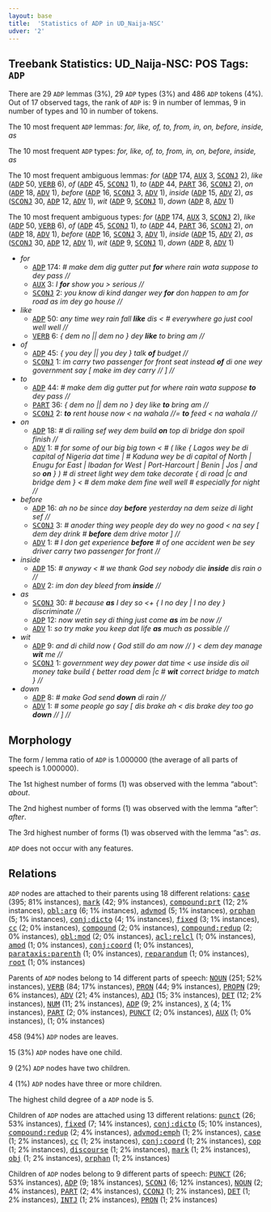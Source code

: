 ```yaml
---
layout: base
title:  'Statistics of ADP in UD_Naija-NSC'
udver: '2'
---
```


## Treebank Statistics: UD_Naija-NSC: POS Tags: `ADP`

There are 29 `ADP` lemmas (3%), 29 `ADP` types (3%) and 486 `ADP` tokens (4%).
Out of 17 observed tags, the rank of `ADP` is: 9 in number of lemmas, 9 in number of types and 10 in number of tokens.

The 10 most frequent `ADP` lemmas: <em>for, like, of, to, from, in, on, before, inside, as</em>

The 10 most frequent `ADP` types:  <em>for, like, of, to, from, in, on, before, inside, as</em>

The 10 most frequent ambiguous lemmas: <em>for</em> (<tt><a href="pcm_nsc-pos-ADP.html">ADP</a></tt> 174, <tt><a href="pcm_nsc-pos-AUX.html">AUX</a></tt> 3, <tt><a href="pcm_nsc-pos-SCONJ.html">SCONJ</a></tt> 2), <em>like</em> (<tt><a href="pcm_nsc-pos-ADP.html">ADP</a></tt> 50, <tt><a href="pcm_nsc-pos-VERB.html">VERB</a></tt> 6), <em>of</em> (<tt><a href="pcm_nsc-pos-ADP.html">ADP</a></tt> 45, <tt><a href="pcm_nsc-pos-SCONJ.html">SCONJ</a></tt> 1), <em>to</em> (<tt><a href="pcm_nsc-pos-ADP.html">ADP</a></tt> 44, <tt><a href="pcm_nsc-pos-PART.html">PART</a></tt> 36, <tt><a href="pcm_nsc-pos-SCONJ.html">SCONJ</a></tt> 2), <em>on</em> (<tt><a href="pcm_nsc-pos-ADP.html">ADP</a></tt> 18, <tt><a href="pcm_nsc-pos-ADV.html">ADV</a></tt> 1), <em>before</em> (<tt><a href="pcm_nsc-pos-ADP.html">ADP</a></tt> 16, <tt><a href="pcm_nsc-pos-SCONJ.html">SCONJ</a></tt> 3, <tt><a href="pcm_nsc-pos-ADV.html">ADV</a></tt> 1), <em>inside</em> (<tt><a href="pcm_nsc-pos-ADP.html">ADP</a></tt> 15, <tt><a href="pcm_nsc-pos-ADV.html">ADV</a></tt> 2), <em>as</em> (<tt><a href="pcm_nsc-pos-SCONJ.html">SCONJ</a></tt> 30, <tt><a href="pcm_nsc-pos-ADP.html">ADP</a></tt> 12, <tt><a href="pcm_nsc-pos-ADV.html">ADV</a></tt> 1), <em>wit</em> (<tt><a href="pcm_nsc-pos-ADP.html">ADP</a></tt> 9, <tt><a href="pcm_nsc-pos-SCONJ.html">SCONJ</a></tt> 1), <em>down</em> (<tt><a href="pcm_nsc-pos-ADP.html">ADP</a></tt> 8, <tt><a href="pcm_nsc-pos-ADV.html">ADV</a></tt> 1)

The 10 most frequent ambiguous types:  <em>for</em> (<tt><a href="pcm_nsc-pos-ADP.html">ADP</a></tt> 174, <tt><a href="pcm_nsc-pos-AUX.html">AUX</a></tt> 3, <tt><a href="pcm_nsc-pos-SCONJ.html">SCONJ</a></tt> 2), <em>like</em> (<tt><a href="pcm_nsc-pos-ADP.html">ADP</a></tt> 50, <tt><a href="pcm_nsc-pos-VERB.html">VERB</a></tt> 6), <em>of</em> (<tt><a href="pcm_nsc-pos-ADP.html">ADP</a></tt> 45, <tt><a href="pcm_nsc-pos-SCONJ.html">SCONJ</a></tt> 1), <em>to</em> (<tt><a href="pcm_nsc-pos-ADP.html">ADP</a></tt> 44, <tt><a href="pcm_nsc-pos-PART.html">PART</a></tt> 36, <tt><a href="pcm_nsc-pos-SCONJ.html">SCONJ</a></tt> 2), <em>on</em> (<tt><a href="pcm_nsc-pos-ADP.html">ADP</a></tt> 18, <tt><a href="pcm_nsc-pos-ADV.html">ADV</a></tt> 1), <em>before</em> (<tt><a href="pcm_nsc-pos-ADP.html">ADP</a></tt> 16, <tt><a href="pcm_nsc-pos-SCONJ.html">SCONJ</a></tt> 3, <tt><a href="pcm_nsc-pos-ADV.html">ADV</a></tt> 1), <em>inside</em> (<tt><a href="pcm_nsc-pos-ADP.html">ADP</a></tt> 15, <tt><a href="pcm_nsc-pos-ADV.html">ADV</a></tt> 2), <em>as</em> (<tt><a href="pcm_nsc-pos-SCONJ.html">SCONJ</a></tt> 30, <tt><a href="pcm_nsc-pos-ADP.html">ADP</a></tt> 12, <tt><a href="pcm_nsc-pos-ADV.html">ADV</a></tt> 1), <em>wit</em> (<tt><a href="pcm_nsc-pos-ADP.html">ADP</a></tt> 9, <tt><a href="pcm_nsc-pos-SCONJ.html">SCONJ</a></tt> 1), <em>down</em> (<tt><a href="pcm_nsc-pos-ADP.html">ADP</a></tt> 8, <tt><a href="pcm_nsc-pos-ADV.html">ADV</a></tt> 1)


* <em>for</em>
  * <tt><a href="pcm_nsc-pos-ADP.html">ADP</a></tt> 174: <em># make dem dig gutter put <b>for</b> where rain wata suppose to dey pass //</em>
  * <tt><a href="pcm_nsc-pos-AUX.html">AUX</a></tt> 3: <em>I <b>for</b> show you > serious //</em>
  * <tt><a href="pcm_nsc-pos-SCONJ.html">SCONJ</a></tt> 2: <em>you know di kind danger wey <b>for</b> don happen to am for road as im dey go house //</em>
* <em>like</em>
  * <tt><a href="pcm_nsc-pos-ADP.html">ADP</a></tt> 50: <em>any time wey rain fall <b>like</b> dis < # everywhere go just cool well well //</em>
  * <tt><a href="pcm_nsc-pos-VERB.html">VERB</a></tt> 6: <em>{ dem no || dem no } dey <b>like</b> to bring am //</em>
* <em>of</em>
  * <tt><a href="pcm_nsc-pos-ADP.html">ADP</a></tt> 45: <em>{ you dey || you dey } talk <b>of</b> budget //</em>
  * <tt><a href="pcm_nsc-pos-SCONJ.html">SCONJ</a></tt> 1: <em>im carry two passenger for front seat instead <b>of</b> di one wey government say [ make im dey carry // ] //</em>
* <em>to</em>
  * <tt><a href="pcm_nsc-pos-ADP.html">ADP</a></tt> 44: <em># make dem dig gutter put for where rain wata suppose <b>to</b> dey pass //</em>
  * <tt><a href="pcm_nsc-pos-PART.html">PART</a></tt> 36: <em>{ dem no || dem no } dey like <b>to</b> bring am //</em>
  * <tt><a href="pcm_nsc-pos-SCONJ.html">SCONJ</a></tt> 2: <em><b>to</b> rent house now < na wahala //= <b>to</b> feed < na wahala //</em>
* <em>on</em>
  * <tt><a href="pcm_nsc-pos-ADP.html">ADP</a></tt> 18: <em># di railing sef wey dem build <b>on</b> top di bridge don spoil finish //</em>
  * <tt><a href="pcm_nsc-pos-ADV.html">ADV</a></tt> 1: <em># for some of our big big town < # ( like { Lagos wey be di capital of Nigeria dat time | # Kaduna wey be di capital of North | Enugu for East | Ibadan for West | Port-Harcourt | Benin | Jos | and so <b>on</b> } ) # di street light wey dem take decorate { di road |c and bridge dem } < # dem make dem fine well well # especially for night //</em>
* <em>before</em>
  * <tt><a href="pcm_nsc-pos-ADP.html">ADP</a></tt> 16: <em>ah no be since day <b>before</b> yesterday na dem seize di light sef //</em>
  * <tt><a href="pcm_nsc-pos-SCONJ.html">SCONJ</a></tt> 3: <em># anoder thing wey people dey do wey no good < na sey [ dem dey drink # <b>before</b> dem drive motor ] //</em>
  * <tt><a href="pcm_nsc-pos-ADV.html">ADV</a></tt> 1: <em># I don get experience <b>before</b> # of one accident wen be sey driver carry two passenger for front //</em>
* <em>inside</em>
  * <tt><a href="pcm_nsc-pos-ADP.html">ADP</a></tt> 15: <em># anyway < # we thank God sey nobody die <b>inside</b> dis rain o //</em>
  * <tt><a href="pcm_nsc-pos-ADV.html">ADV</a></tt> 2: <em>im don dey bleed from <b>inside</b> //</em>
* <em>as</em>
  * <tt><a href="pcm_nsc-pos-SCONJ.html">SCONJ</a></tt> 30: <em># because <b>as</b> I dey so <+ { I no dey | I no dey } discriminate //</em>
  * <tt><a href="pcm_nsc-pos-ADP.html">ADP</a></tt> 12: <em>now wetin sey di thing just come <b>as</b> im be now //</em>
  * <tt><a href="pcm_nsc-pos-ADV.html">ADV</a></tt> 1: <em>so try make you keep dat life <b>as</b> much as possible //</em>
* <em>wit</em>
  * <tt><a href="pcm_nsc-pos-ADP.html">ADP</a></tt> 9: <em>and di child now ( God still do am now // ) < dem dey manage <b>wit</b> me //</em>
  * <tt><a href="pcm_nsc-pos-SCONJ.html">SCONJ</a></tt> 1: <em>government wey dey power dat time < use inside dis oil money take build { better road dem |c # <b>wit</b> correct bridge to match } //</em>
* <em>down</em>
  * <tt><a href="pcm_nsc-pos-ADP.html">ADP</a></tt> 8: <em># make God send <b>down</b> di rain //</em>
  * <tt><a href="pcm_nsc-pos-ADV.html">ADV</a></tt> 1: <em># some people go say [ dis brake ah < dis brake dey too go <b>down</b> // ] //</em>

## Morphology

The form / lemma ratio of `ADP` is 1.000000 (the average of all parts of speech is 1.000000).

The 1st highest number of forms (1) was observed with the lemma “about”: <em>about</em>.

The 2nd highest number of forms (1) was observed with the lemma “after”: <em>after</em>.

The 3rd highest number of forms (1) was observed with the lemma “as”: <em>as</em>.

`ADP` does not occur with any features.


## Relations

`ADP` nodes are attached to their parents using 18 different relations: <tt><a href="pcm_nsc-dep-case.html">case</a></tt> (395; 81% instances), <tt><a href="pcm_nsc-dep-mark.html">mark</a></tt> (42; 9% instances), <tt><a href="pcm_nsc-dep-compound-prt.html">compound:prt</a></tt> (12; 2% instances), <tt><a href="pcm_nsc-dep-obl-arg.html">obl:arg</a></tt> (6; 1% instances), <tt><a href="pcm_nsc-dep-advmod.html">advmod</a></tt> (5; 1% instances), <tt><a href="pcm_nsc-dep-orphan.html">orphan</a></tt> (5; 1% instances), <tt><a href="pcm_nsc-dep-conj-dicto.html">conj:dicto</a></tt> (4; 1% instances), <tt><a href="pcm_nsc-dep-fixed.html">fixed</a></tt> (3; 1% instances), <tt><a href="pcm_nsc-dep-cc.html">cc</a></tt> (2; 0% instances), <tt><a href="pcm_nsc-dep-compound.html">compound</a></tt> (2; 0% instances), <tt><a href="pcm_nsc-dep-compound-redup.html">compound:redup</a></tt> (2; 0% instances), <tt><a href="pcm_nsc-dep-obl-mod.html">obl:mod</a></tt> (2; 0% instances), <tt><a href="pcm_nsc-dep-acl-relcl.html">acl:relcl</a></tt> (1; 0% instances), <tt><a href="pcm_nsc-dep-amod.html">amod</a></tt> (1; 0% instances), <tt><a href="pcm_nsc-dep-conj-coord.html">conj:coord</a></tt> (1; 0% instances), <tt><a href="pcm_nsc-dep-parataxis-parenth.html">parataxis:parenth</a></tt> (1; 0% instances), <tt><a href="pcm_nsc-dep-reparandum.html">reparandum</a></tt> (1; 0% instances), <tt><a href="pcm_nsc-dep-root.html">root</a></tt> (1; 0% instances)

Parents of `ADP` nodes belong to 14 different parts of speech: <tt><a href="pcm_nsc-pos-NOUN.html">NOUN</a></tt> (251; 52% instances), <tt><a href="pcm_nsc-pos-VERB.html">VERB</a></tt> (84; 17% instances), <tt><a href="pcm_nsc-pos-PRON.html">PRON</a></tt> (44; 9% instances), <tt><a href="pcm_nsc-pos-PROPN.html">PROPN</a></tt> (29; 6% instances), <tt><a href="pcm_nsc-pos-ADV.html">ADV</a></tt> (21; 4% instances), <tt><a href="pcm_nsc-pos-ADJ.html">ADJ</a></tt> (15; 3% instances), <tt><a href="pcm_nsc-pos-DET.html">DET</a></tt> (12; 2% instances), <tt><a href="pcm_nsc-pos-NUM.html">NUM</a></tt> (11; 2% instances), <tt><a href="pcm_nsc-pos-ADP.html">ADP</a></tt> (9; 2% instances), <tt><a href="pcm_nsc-pos-X.html">X</a></tt> (4; 1% instances), <tt><a href="pcm_nsc-pos-PART.html">PART</a></tt> (2; 0% instances), <tt><a href="pcm_nsc-pos-PUNCT.html">PUNCT</a></tt> (2; 0% instances), <tt><a href="pcm_nsc-pos-AUX.html">AUX</a></tt> (1; 0% instances),  (1; 0% instances)

458 (94%) `ADP` nodes are leaves.

15 (3%) `ADP` nodes have one child.

9 (2%) `ADP` nodes have two children.

4 (1%) `ADP` nodes have three or more children.

The highest child degree of a `ADP` node is 5.

Children of `ADP` nodes are attached using 13 different relations: <tt><a href="pcm_nsc-dep-punct.html">punct</a></tt> (26; 53% instances), <tt><a href="pcm_nsc-dep-fixed.html">fixed</a></tt> (7; 14% instances), <tt><a href="pcm_nsc-dep-conj-dicto.html">conj:dicto</a></tt> (5; 10% instances), <tt><a href="pcm_nsc-dep-compound-redup.html">compound:redup</a></tt> (2; 4% instances), <tt><a href="pcm_nsc-dep-advmod-emph.html">advmod:emph</a></tt> (1; 2% instances), <tt><a href="pcm_nsc-dep-case.html">case</a></tt> (1; 2% instances), <tt><a href="pcm_nsc-dep-cc.html">cc</a></tt> (1; 2% instances), <tt><a href="pcm_nsc-dep-conj-coord.html">conj:coord</a></tt> (1; 2% instances), <tt><a href="pcm_nsc-dep-cop.html">cop</a></tt> (1; 2% instances), <tt><a href="pcm_nsc-dep-discourse.html">discourse</a></tt> (1; 2% instances), <tt><a href="pcm_nsc-dep-mark.html">mark</a></tt> (1; 2% instances), <tt><a href="pcm_nsc-dep-obj.html">obj</a></tt> (1; 2% instances), <tt><a href="pcm_nsc-dep-orphan.html">orphan</a></tt> (1; 2% instances)

Children of `ADP` nodes belong to 9 different parts of speech: <tt><a href="pcm_nsc-pos-PUNCT.html">PUNCT</a></tt> (26; 53% instances), <tt><a href="pcm_nsc-pos-ADP.html">ADP</a></tt> (9; 18% instances), <tt><a href="pcm_nsc-pos-SCONJ.html">SCONJ</a></tt> (6; 12% instances), <tt><a href="pcm_nsc-pos-NOUN.html">NOUN</a></tt> (2; 4% instances), <tt><a href="pcm_nsc-pos-PART.html">PART</a></tt> (2; 4% instances), <tt><a href="pcm_nsc-pos-CCONJ.html">CCONJ</a></tt> (1; 2% instances), <tt><a href="pcm_nsc-pos-DET.html">DET</a></tt> (1; 2% instances), <tt><a href="pcm_nsc-pos-INTJ.html">INTJ</a></tt> (1; 2% instances), <tt><a href="pcm_nsc-pos-PRON.html">PRON</a></tt> (1; 2% instances)

